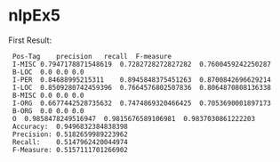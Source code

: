 nlpEx5
======


First Result:

     Pos-Tag	precision	recall	F-measure
     I-MISC	0.7947178871548619	0.7282728272827282	0.7600459242250287
     B-LOC	0.0	0.0	0.0
     I-PER	0.84688995215311	0.8945848375451263	0.8700842696629214
     I-LOC	0.8509280742459396	0.7664576802507836	0.8064870808136338
     B-MISC	0.0	0.0	0.0
     I-ORG	0.6677442528735632	0.7474869320466425	0.7053690001897173
     B-ORG	0.0	0.0	0.0
     O	0.9858478249516947	0.9815676589106981	0.9837030861222203
     Accuracy: 	0.9496832384838398
     Precision:	0.5182659989223962
     Recall:   	0.5147962420044974
     F-Measure:	0.5157111701266902
     